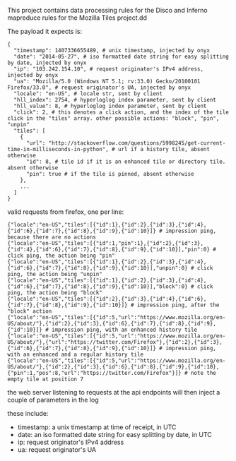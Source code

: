 This project contains data processing rules for the Disco and Inferno mapreduce rules for the Mozilla Tiles project.dd

The payload it expects is:

    {
      "timestamp": 1407336655489, # unix timestamp, injected by onyx
      "date": "2014-05-27", # iso formatted date string for easy splitting by date, injected by onyx
      "ip": "103.242.154.10", # request originator's IPv4 address, injected by onyx
      "ua": "Mozilla/5.0 (Windows NT 5.1; rv:33.0) Gecko/20100101 Firefox/33.0", # request originator's UA, injected by onyx
      "locale": "en-US", # locale str, sent by client
      "hll_index": 2754, # hyperloglog index parameter, sent by client
      "hll_value": 8, # hyperloglog index parameter, sent by client
      "click": 2, # this denotes a click action, and the index of the tile click in the "tiles" array. other possible actions: "block", "pin", "unpin"
      "tiles": [
        {
          "url": "http://stackoverflow.com/questions/5998245/get-current-time-in-milliseconds-in-python", # url if a history tile, absent otherwise
          "id": 8, # tile id if it is an enhanced tile or directory tile. absent otherwise
          "pin": true # if the tile is pinned, absent otherwise
        },
        ...
      ]
    }

valid requests from firefox, one per line:

    {"locale":"en-US","tiles":[{"id":1},{"id":2},{"id":3},{"id":4},{"id":6},{"id":7},{"id":8},{"id":9},{"id":10}]} # impression ping, because there are no actions
    {"locale":"en-US","tiles":[{"id":1,"pin":1},{"id":2},{"id":3},{"id":4},{"id":6},{"id":7},{"id":8},{"id":9},{"id":10}],"pin":0} # click ping, the action being "pin"
    {"locale":"en-US","tiles":[{"id":1},{"id":2},{"id":3},{"id":4},{"id":6},{"id":7},{"id":8},{"id":9},{"id":10}],"unpin":0} # click ping, the action being "unpin"
    {"locale":"en-US","tiles":[{"id":1},{"id":2},{"id":3},{"id":4},{"id":6},{"id":7},{"id":8},{"id":9},{"id":10}],"block":0} # click ping, the action being "block"
    {"locale":"en-US","tiles":[{"id":2},{"id":3},{"id":4},{"id":6},{"id":7},{"id":8},{"id":9},{"id":10}]} # impression ping, after the "block" action
    {"locale":"en-US","tiles":[{"id":5,"url":"https://www.mozilla.org/en-US/about/"},{"id":2},{"id":3},{"id":6},{"id":7},{"id":8},{"id":9},{"id":10}]} # impression ping, with an enhanced history tile
    {"locale":"en-US","tiles":[{"id":5,"url":"https://www.mozilla.org/en-US/about/"},{"url":"https://twitter.com/Firefox"},{"id":2},{"id":3},{"id":6},{"id":7},{"id":8},{"id":9},{"id":10}]} # impression ping, with an enhanced and a regular history tile
    {"locale":"en-US","tiles":[{"id":5,"url":"https://www.mozilla.org/en-US/about/"},{"id":2},{"id":3},{"id":6},{"id":8},{"id":9},{"id":10},{"pin":1,"pos":8,"url":"https://twitter.com/Firefox"}]} # note the empty tile at position 7

the web server listening to requests at the api endpoints will then inject a couple of parameters in the log

these include:
 * timestamp: a unix timestamp at time of receipt, in UTC
 * date: an iso formatted date string for easy splitting by date, in UTC
 * ip: request originator's IPv4 address
 * ua: request originator's UA
